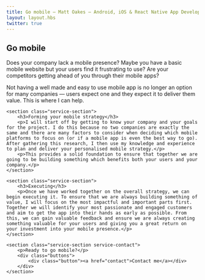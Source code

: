 ```yaml
---
title: Go mobile — Matt Oakes — Android, iOS & React Native App Developer in Brighton & London
layout: layout.hbs
twitter: true
---
```


<div id="go-mobile" class="service">
    <section class="service-section">
        <h2>Go mobile</h2>
        <p>Does your company lack a mobile presence? Maybe you have a basic mobile website but your users find it frustrating to use? Are your competitors getting ahead of you through their mobile apps?</p>
        <p>Not having a well made and easy to use mobile app is no longer an option for many companies — users expect one and they expect it to deliver them value. This is where I can help.</p>
    </section>

    <section class="service-section">
        <h3>Forming your mobile strategy</h3>
        <p>I will start off by getting to know your company and your goals for the project. I do this because no two companies are exactly the same and there are many factors to consider when deciding which mobile platforms to focus on (or if a mobile app is even the best way to go). After gathering this research, I then use my knowledge and experience to plan and deliver your personalised mobile strategy.</p>
        <p>This provides a solid foundation to ensure that together we are going to be building something which benefits both your users and your company.</p>
    </section>

    <section class="service-section">
        <h3>Executing</h3>
        <p>Once we have worked together on the overall strategy, we can begin executing it. To ensure that we are always building something of value, I will focus on the most impactful and important parts first. Together we will identify your most passionate and engaged customers and aim to get the app into their hands as early as possible. From this, we can gain valuable feedback and ensure we are always creating something valuable for your users and giving you a great return on your investment into your mobile presence.</p>
    </section>

    <section class="service-section service-contact">
        <p>Ready to go mobile?</p>
        <div class="buttons">
            <div class="button"><a href="contact">Contact me</a></div>
        </div>
    </section>
</div>
